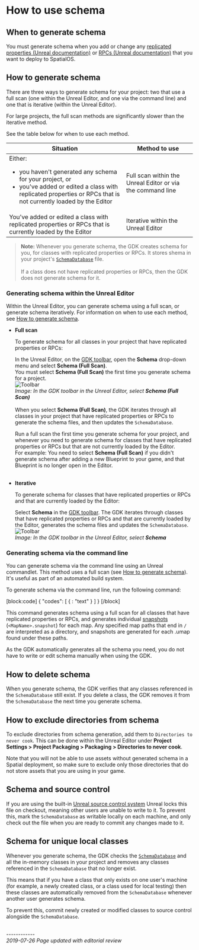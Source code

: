 

# How to use schema

## When to generate schema

You must generate schema when you add or change any [replicated properties (Unreal documentation)](https://docs.unrealengine.com/en-US/Gameplay/Networking/Actors/Properties) or [RPCs (Unreal documentation)](https://docs.unrealengine.com/en-us/Gameplay/Networking/Actors/RPCs) that you want to deploy to SpatialOS.

## How to generate schema

There are three ways to generate schema for your project: two that use a full scan (one within the Unreal Editor, and one via the command line) and one that is iterative (within the Unreal Editor).

For large projects, the full scan methods are significantly slower than the iterative method.

See the table below for when to use each method.

| Situation | Method to use |
|---|---|
| Either: <ul><li>you haven't generated any schema for your project, or</li><li>you've added or edited a class with replicated properties or RPCs that is not currently loaded by the Editor</li></ul> | Full scan within the Unreal Editor or via the command line |
| You've added or edited a class with replicated properties or RPCs that is currently loaded by the Editor | Iterative within the Unreal Editor |

> **Note:** Whenever you generate schema, the GDK creates schema for you, for classes with replicated properties or RPCs. It stores shema in your project's [`SchemaDatabase`]({{urlRoot}}/content/glossary#schemadatabase) file. 
> <br><br>
> If a class does not have replicated properties or RPCs, then the GDK does not generate schema for it.

### Generating schema within the Unreal Editor
Within the Unreal Editor, you can generate schema using a full scan, or generate schema iteratively. For information on when to use each method, see [How to generate schema](#how-to-generate-schema).

* **Full scan** 

    To generate schema for all classes in your project that have replicated properties or RPCs:<br/>

    In the Unreal Editor, on the [GDK toolbar]({{urlRoot}}/content/unreal-editor-interface/toolbars#buttons), open the **Schema** drop-down menu and select **Schema (Full Scan)**.<br/> You must select **Schema (Full Scan)** the first time you generate schema for a project. 
    <br/> ![Toolbar]({{assetRoot}}assets/screen-grabs/toolbar/schema-button-full-scan.png)<br/>
    _Image: In the GDK toolbar in the Unreal Editor, select **Schema (Full Scan)**_<br/>
    <br/>When you select **Schema (Full Scan)**, the GDK iterates through all classes in your project that have replicated properties or RPCs to generate the schema files, and then updates the `SchemaDatabase`. <br/>

    Run a full scan the first time you generate schema for your project, and whenever you need to generate schema for classes that have replicated properties or RPCs but that are not currently loaded by the Editor.<br/>For example: You need to select **Schema (Full Scan)** if you didn't generate schema after adding a new Blueprint to your game, and that Blueprint is no longer open in the Editor.<br/><br/>

* **Iterative**

    To generate schema for classes that have replicated properties or RPCs and that are currently loaded by the Editor: <br/>

    Select **Schema** in the [GDK toolbar]({{urlRoot}}/content/unreal-editor-interface/toolbars#buttons). The GDK iterates through classes that have replicated properties or RPCs and that are currently loaded by the Editor, generates the schema files and updates the `SchemaDatabase`.<br/>
    ![Toolbar]({{assetRoot}}assets/screen-grabs/toolbar/schema-button.png)<br/>
    _Image: In the GDK toolbar in the Unreal Editor, select **Schema**_<br/>

### Generating schema via the command line
You can generate schema via the command line using an Unreal commandlet. This method uses a full scan (see [How to generate schema](#how-to-generate-schema)). It's useful as part of an automated build system.

To generate schema via the command line, run the following command:

[block:code]
{
  "codes": [
  {
      : "text"
    }
  ]
}
[/block]

This command generates schema using a full scan for all classes that have replicated properties or RPCs, and generates individual [snapshots]({{urlRoot}}/content/glossary#snapshot) (`<MapName>.snapshot`) for each map. Any specified map paths that end in `/` are interpreted as a directory, and snapshots are generated for each .umap found under these paths.

As the GDK automatically generates all the schema you need, you do not have to write or edit schema manually when using the GDK.

## How to delete schema

When you generate schema, the GDK verifies that any classes referenced in the `SchemaDatabase` still exist. If you delete a class, the GDK removes it from the `SchemaDatabase` the next time you generate schema.

## How to exclude directories from schema

To exclude directories from schema generation, add them to `Directories to never cook`. This can be done within the Unreal Editor under **Project Settings > Project Packaging > Packaging > Directories to never cook**. 

Note that you will not be able to use assets without generated schema in a Spatial deployment, so make sure to exclude only those directories that do not store assets that you are using in your game.

## Schema and source control

If you are using the built-in [Unreal source control system](https://docs.unrealengine.com/en-US/Engine/UI/SourceControl) Unreal locks this file on checkout, meaning other users are unable to write to it. To prevent this, mark the `SchemaDatabase` as writable locally on each machine, and only check out the file when you are ready to commit any changes made to it.

## Schema for unique local classes

Whenever you generate schema, the GDK checks the [`SchemaDatabase`]({{urlRoot}}/content/glossary#schemadatabase) and all the in-memory classes in your project and removes any classes referenced in the `SchemaDatabase` that no longer exist.

This means that if you have a class that only exists on one user's machine (for example, a newly created class, or a class used for local testing) then these classes are automatically removed from the `SchemaDatabase` whenever another user generates schema.

To prevent this, commit newly created or modified classes to source control alongside the `SchemaDatabase`.

<br/>------------<br/>
_2019-07-26 Page updated with editorial review_
